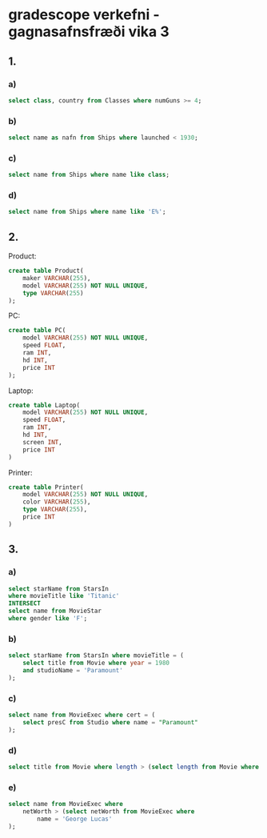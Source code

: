 # gradescope verkefni - gagnasafnsfræði vika 3

## 1.
### a)
```sql
select class, country from Classes where numGuns >= 4;
```

### b)
```sql
select name as nafn from Ships where launched < 1930;
```

### c)
```sql
select name from Ships where name like class;
```

### d)
```sql
select name from Ships where name like 'E%';
```

## 2.
Product:  
```sql
create table Product(
    maker VARCHAR(255),
    model VARCHAR(255) NOT NULL UNIQUE,
    type VARCHAR(255)
);
```

PC:  
```sql
create table PC(
    model VARCHAR(255) NOT NULL UNIQUE,
    speed FLOAT,
    ram INT,
    hd INT,
    price INT
);
```

<div style='page-break-after: always;'></div>

Laptop:  
```sql
create table Laptop(
    model VARCHAR(255) NOT NULL UNIQUE,
    speed FLOAT,
    ram INT,
    hd INT,
    screen INT,
    price INT
)
```

Printer:  
```sql
create table Printer(
    model VARCHAR(255) NOT NULL UNIQUE,
    color VARCHAR(255),
    type VARCHAR(255),
    price INT
)
```

## 3.
### a)
```sql
select starName from StarsIn 
where movieTitle like 'Titanic' 
INTERSECT 
select name from MovieStar 
where gender like 'F';
```

### b)
```sql
select starName from StarsIn where movieTitle = (
    select title from Movie where year = 1980 
    and studioName = 'Paramount'
);
```

### c)
```sql
select name from MovieExec where cert = (
    select presC from Studio where name = "Paramount"
);
```

<div style='page-break-after: always;'></div>

### d)
```sql
select title from Movie where length > (select length from Movie where title = 'Star Wars');
```

### e)
```sql
select name from MovieExec where 
    netWorth > (select netWorth from MovieExec where 
        name = 'George Lucas'
);
```